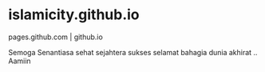 # islamicity.github.io
pages.github.com | github.io

Semoga Senantiasa sehat sejahtera sukses selamat bahagia dunia akhirat .. Aamiin 
